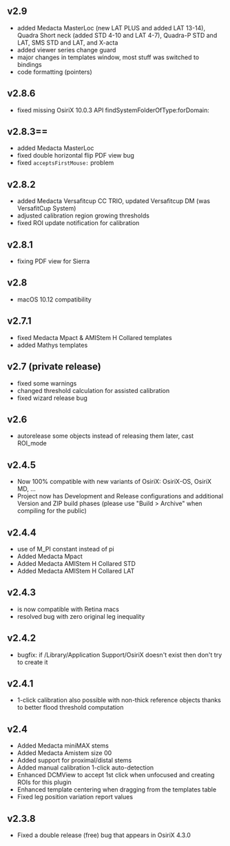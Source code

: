 ## v2.9
- added Medacta MasterLoc (new LAT PLUS and added LAT 13-14), Quadra Short neck (added STD 4-10 and LAT 4-7), Quadra-P STD and LAT, SMS STD and LAT, and X-acta
- added viewer series change guard
- major changes in templates window, most stuff was switched to bindings
- code formatting (pointers)

## v2.8.6
- fixed missing OsiriX 10.0.3 API findSystemFolderOfType:forDomain:

## v2.8.3==
- added Medacta MasterLoc
- fixed double horizontal flip PDF view bug
- fixed ``acceptsFirstMouse:`` problem

## v2.8.2
- added Medacta Versafitcup CC TRIO, updated Versafitcup DM (was VersafitCup System)
- adjusted calibration region growing thresholds
- fixed ROI update notification for calibration

## v2.8.1
- fixing PDF view for Sierra

## v2.8
- macOS 10.12 compatibility

## v2.7.1
- fixed Medacta Mpact & AMIStem H Collared templates
- added Mathys templates
## v2.7 (private release)
- fixed some warnings
- changed threshold calculation for assisted calibration
- fixed wizard release bug

## v2.6
- autorelease some objects instead of releasing them later, cast ROI_mode

## v2.4.5
- Now 100% compatible with new variants of OsiriX: OsiriX-OS, OsiriX MD, ...
- Project now has Development and Release configurations and additional Version and ZIP build phases (please use "Build > Archive" when compiling for the public)

## v2.4.4
- use of M_PI constant instead of pi
- Added Medacta Mpact
- Added Medacta AMIStem H Collared STD
- Added Medacta AMIStem H Collared LAT

## v2.4.3
- is now compatible with Retina macs
- resolved bug with zero original leg inequality

## v2.4.2
- bugfix: if /Library/Application Support/OsiriX doesn't exist then don't try to create it

## v2.4.1
- 1-click calibration also possible with non-thick reference objects thanks to better flood threshold computation

## v2.4
- Added Medacta miniMAX stems
- Added Medacta Amistem size 00
- Added support for proximal/distal stems
- Added manual calibration 1-click auto-detection
- Enhanced DCMView to accept 1st click when unfocused and creating ROIs for this plugin
- Enhanced template centering when dragging from the templates table
- Fixed leg position variation report values

## v2.3.8
- Fixed a double release (free) bug that appears in OsiriX 4.3.0
